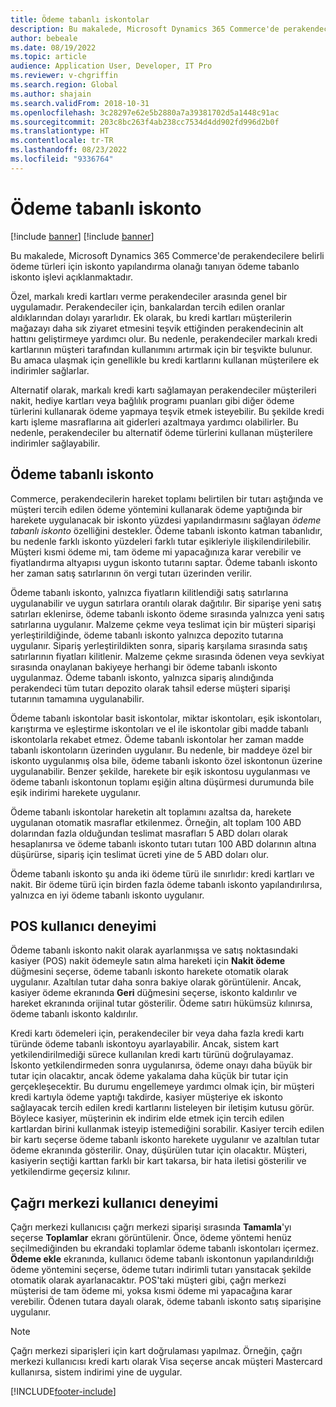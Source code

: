 ```yaml
---
title: Ödeme tabanlı iskontolar
description: Bu makalede, Microsoft Dynamics 365 Commerce'de perakendecilere belirli ödeme türleri için iskonto yapılandırma olanağı tanıyan ödeme tabanlo iskonto işlevi açıklanmaktadır.
author: bebeale
ms.date: 08/19/2022
ms.topic: article
audience: Application User, Developer, IT Pro
ms.reviewer: v-chgriffin
ms.search.region: Global
ms.author: shajain
ms.search.validFrom: 2018-10-31
ms.openlocfilehash: 3c28297e62e5b2880a7a39381702d5a1448c91ac
ms.sourcegitcommit: 203c8bc263f4ab238cc7534d4dd902fd996d2b0f
ms.translationtype: HT
ms.contentlocale: tr-TR
ms.lasthandoff: 08/23/2022
ms.locfileid: "9336764"
---
```

# <a name="tender-based-discount"></a>Ödeme tabanlı iskonto

[!include [banner](includes/banner.md)]
[!include [banner](includes/preview-banner.md)]

Bu makalede, Microsoft Dynamics 365 Commerce'de perakendecilere belirli ödeme türleri için iskonto yapılandırma olanağı tanıyan ödeme tabanlo iskonto işlevi açıklanmaktadır.

Özel, markalı kredi kartları verme perakendeciler arasında genel bir uygulamadır. Perakendeciler için, bankalardan tercih edilen oranlar aldıklarından dolayı yararlıdır. Ek olarak, bu kredi kartları müşterilerin mağazayı daha sık ziyaret etmesini teşvik ettiğinden perakendecinin alt hattını geliştirmeye yardımcı olur. Bu nedenle, perakendeciler markalı kredi kartlarının müşteri tarafından kullanımını artırmak için bir teşvikte bulunur. Bu amaca ulaşmak için genellikle bu kredi kartlarını kullanan müşterilere ek indirimler sağlarlar.

Alternatif olarak, markalı kredi kartı sağlamayan perakendeciler müşterileri nakit, hediye kartları veya bağlılık programı puanları gibi diğer ödeme türlerini kullanarak ödeme yapmaya teşvik etmek isteyebilir. Bu şekilde kredi kartı işleme masraflarına ait giderleri azaltmaya yardımcı olabilirler. Bu nedenle, perakendeciler bu alternatif ödeme türlerini kullanan müşterilere indirimler sağlayabilir.

## <a name="tender-based-discount"></a>Ödeme tabanlı iskonto

Commerce, perakendecilerin hareket toplamı belirtilen bir tutarı aştığında ve müşteri tercih edilen ödeme yöntemini kullanarak ödeme yaptığında bir harekete uygulanacak bir iskonto yüzdesi yapılandırmasını sağlayan *ödeme tabanlı iskonto* özelliğini destekler. Ödeme tabanlı iskonto katman tabanlıdır, bu nedenle farklı iskonto yüzdeleri farklı tutar eşikleriyle ilişkilendirilebilir. Müşteri kısmi ödeme mi, tam ödeme mi yapacağınıza karar verebilir ve fiyatlandırma altyapısı uygun iskonto tutarını saptar. Ödeme tabanlı iskonto her zaman satış satırlarının ön vergi tutarı üzerinden verilir.

Ödeme tabanlı iskonto, yalnızca fiyatların kilitlendiği satış satırlarına uygulanabilir ve uygun satırlara orantılı olarak dağıtılır. Bir siparişe yeni satış satırları eklenirse, ödeme tabanlı iskonto ödeme sırasında yalnızca yeni satış satırlarına uygulanır. Malzeme çekme veya teslimat için bir müşteri siparişi yerleştirildiğinde, ödeme tabanlı iskonto yalnızca depozito tutarına uygulanır. Sipariş yerleştirildikten sonra, sipariş karşılama sırasında satış satırlarının fiyatları kilitlenir. Malzeme çekme sırasında ödenen veya sevkiyat sırasında onaylanan bakiyeye herhangi bir ödeme tabanlı iskonto uygulanmaz. Ödeme tabanlı iskonto, yalnızca sipariş alındığında perakendeci tüm tutarı depozito olarak tahsil ederse müşteri siparişi tutarının tamamına uygulanabilir.

Ödeme tabanlı iskontolar basit iskontolar, miktar iskontoları, eşik iskontoları, karıştırma ve eşleştirme iskontoları ve el ile iskontolar gibi madde tabanlı iskontolarla rekabet etmez. Ödeme tabanlı iskontolar her zaman madde tabanlı iskontoların üzerinden uygulanır. Bu nedenle, bir maddeye özel bir iskonto uygulanmış olsa bile, ödeme tabanlı iskonto özel iskontonun üzerine uygulanabilir. Benzer şekilde, harekete bir eşik iskontosu uygulanması ve ödeme tabanlı iskontonun toplamı eşiğin altına düşürmesi durumunda bile eşik indirimi harekete uygulanır.

Ödeme tabanlı iskontolar hareketin alt toplamını azaltsa da, harekete uygulanan otomatik masraflar etkilenmez. Örneğin, alt toplam 100 ABD dolarından fazla olduğundan teslimat masrafları 5 ABD doları olarak hesaplanırsa ve ödeme tabanlı iskonto tutarı tutarı 100 ABD dolarının altına düşürürse, sipariş için teslimat ücreti yine de 5 ABD doları olur.

Ödeme tabanlı iskonto şu anda iki ödeme türü ile sınırlıdır: kredi kartları ve nakit. Bir ödeme türü için birden fazla ödeme tabanlı iskonto yapılandırılırsa, yalnızca en iyi ödeme tabanlı iskonto uygulanır.

## <a name="pos-user-experience"></a>POS kullanıcı deneyimi

Ödeme tabanlı iskonto nakit olarak ayarlanmışsa ve satış noktasındaki kasiyer (POS) nakit ödemeyle satın alma hareketi için **Nakit ödeme** düğmesini seçerse, ödeme tabanlı iskonto harekete otomatik olarak uygulanır. Azaltılan tutar daha sonra bakiye olarak görüntülenir. Ancak, kasiyer ödeme ekranında **Geri** düğmesini seçerse, iskonto kaldırılır ve hareket ekranında orijinal tutar gösterilir. Ödeme satırı hükümsüz kılınırsa, ödeme tabanlı iskonto kaldırılır.

Kredi kartı ödemeleri için, perakendeciler bir veya daha fazla kredi kartı türünde ödeme tabanlı iskontoyu ayarlayabilir. Ancak, sistem kart yetkilendirilmediği sürece kullanılan kredi kartı türünü doğrulayamaz. İskonto yetkilendirmeden sonra uygulanırsa, ödeme onayı daha büyük bir tutar için olacaktır, ancak ödeme yakalama daha küçük bir tutar için gerçekleşecektir. Bu durumu engellemeye yardımcı olmak için, bir müşteri kredi kartıyla ödeme yaptığı takdirde, kasiyer müşteriye ek iskonto sağlayacak tercih edilen kredi kartlarını listeleyen bir iletişim kutusu görür. Böylece kasiyer, müşterinin ek indirim elde etmek için tercih edilen kartlardan birini kullanmak isteyip istemediğini sorabilir. Kasiyer tercih edilen bir kartı seçerse ödeme tabanlı iskonto harekete uygulanır ve azaltılan tutar ödeme ekranında gösterilir. Onay, düşürülen tutar için olacaktır. Müşteri, kasiyerin seçtiği karttan farklı bir kart takarsa, bir hata iletisi gösterilir ve yetkilendirme geçersiz kılınır.

## <a name="call-center-user-experience"></a>Çağrı merkezi kullanıcı deneyimi

Çağrı merkezi kullanıcısı çağrı merkezi siparişi sırasında **Tamamla**'yı seçerse **Toplamlar** ekranı görüntülenir. Önce, ödeme yöntemi henüz seçilmediğinden bu ekrandaki toplamlar ödeme tabanlı iskontoları içermez. **Ödeme ekle** ekranında, kullanıcı ödeme tabanlı iskontonun yapılandırıldığı ödeme yöntemini seçerse, ödeme tutarı indirimli tutarı yansıtacak şekilde otomatik olarak ayarlanacaktır. POS'taki müşteri gibi, çağrı merkezi müşterisi de tam ödeme mi, yoksa kısmi ödeme mi yapacağına karar verebilir. Ödenen tutara dayalı olarak, ödeme tabanlı iskonto satış siparişine uygulanır.

> [!NOTE]
> Çağrı merkezi siparişleri için kart doğrulaması yapılmaz. Örneğin, çağrı merkezi kullanıcısı kredi kartı olarak Visa seçerse ancak müşteri Mastercard kullanırsa, sistem indirimi yine de uygular.

[!INCLUDE[footer-include](../includes/footer-banner.md)]
